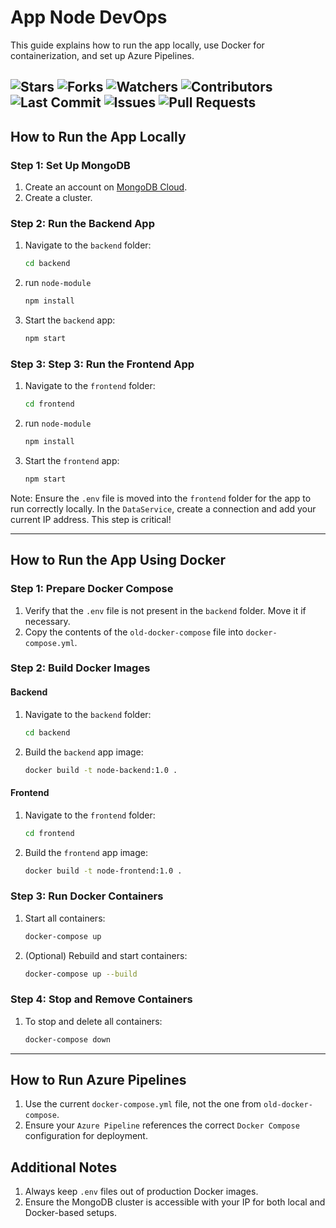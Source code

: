 # App Node DevOps

This guide explains how to run the app locally, use Docker for containerization, and set up Azure Pipelines.

![Stars](https://img.shields.io/github/stars/AlaBenAchour/CICD_DevopsApp)
![Forks](https://img.shields.io/github/forks/AlaBenAchour/CICD_DevopsApp)
![Watchers](https://img.shields.io/github/watchers/AlaBenAchour/CICD_DevopsApp)
![Contributors](https://img.shields.io/github/contributors/AlaBenAchour/CICD_DevopsApp)
![Last Commit](https://img.shields.io/github/last-commit/AlaBenAchour/CICD_DevopsApp)
![Issues](https://img.shields.io/github/issues/AlaBenAchour/CICD_DevopsApp)
![Pull Requests](https://img.shields.io/github/issues-pr/AlaBenAchour/CICD_DevopsApp)
---

## How to Run the App Locally

### Step 1: Set Up MongoDB

1. Create an account on [MongoDB Cloud](https://www.mongodb.com/cloud).
2. Create a cluster.

### Step 2: Run the Backend App

1. Navigate to the `backend` folder:

   ```bash
   cd backend

2. run `node-module`

    ```bash
    npm install

3. Start the `backend` app:

    ```bash
   npm start

### Step 3: Step 3: Run the Frontend App

1. Navigate to the `frontend` folder:

   ```bash
   cd frontend 

2. run `node-module`

    ```bash
    npm install

3. Start the `frontend` app:

   ```bash
   npm start

Note: Ensure the `.env` file is moved into the `frontend` folder for the app to run correctly locally.
In the `DataService`, create a connection and add your current IP address. This step is critical!

----

## How to Run the App Using Docker

### Step 1: Prepare Docker Compose

1. Verify that the `.env` file is not present in the `backend` folder. Move it if necessary.
2. Copy the contents of the `old-docker-compose` file into `docker-compose.yml`.

### Step 2: Build Docker Images

#### Backend

1. Navigate to the `backend` folder:

   ```bash
   cd backend

2. Build the `backend` app image:
    ```bash
   docker build -t node-backend:1.0 .

#### Frontend

1. Navigate to the `frontend` folder:

   ```bash
   cd frontend

2. Build the `frontend` app image:

    ```bash
   docker build -t node-frontend:1.0 .

### Step 3: Run Docker Containers

1. Start all containers:

   ```bash
   docker-compose up

2. (Optional) Rebuild and start containers:

    ```bash
   docker-compose up --build

### Step 4: Stop and Remove Containers

1. To stop and delete all containers:

    ```bash
   docker-compose down

----


## How to Run Azure Pipelines

1. Use the current `docker-compose.yml` file, not the one from `old-docker-compose`.
2. Ensure your `Azure Pipeline` references the correct `Docker Compose` configuration for deployment.


## Additional Notes

1. Always keep `.env` files out of production Docker images.
2. Ensure the MongoDB cluster is accessible with your IP for both local and Docker-based setups.
